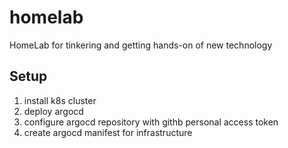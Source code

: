 # homelab

HomeLab for tinkering and getting hands-on of new technology

## Setup

1. install k8s cluster
2. deploy argocd
3. configure argocd repository with githb personal access token
4. create argocd manifest for infrastructure
